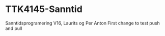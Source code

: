 # TTK4145-Sanntid
Sanntidsprogramering V16, Laurits og Per Anton
First change to test push and pull
